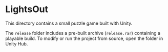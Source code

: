 # LightsOut

This directory contains a small puzzle game built with Unity.

The `release` folder includes a pre-built archive (`release.rar`) containing a playable build. To modify or run the project from source, open the folder in Unity Hub.
